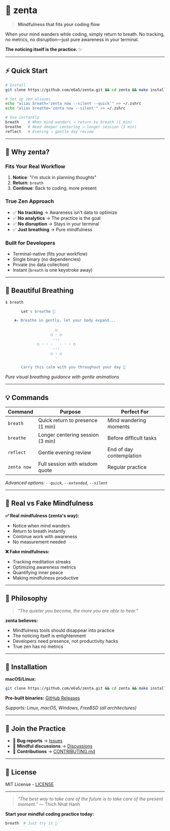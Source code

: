 # 🧘 zenta

> **Mindfulness that fits your coding flow**

When your mind wanders while coding, simply return to breath. No tracking, no metrics, no disruption—just pure awareness in your terminal.

**The noticing itself is the practice.** ✨

---

## ⚡ Quick Start

```bash
# Install
git clone https://github.com/e6a5/zenta.git && cd zenta && make install-system

# Set up zen aliases
echo "alias breath='zenta now --silent --quick'" >> ~/.zshrc
echo "alias breathe='zenta now --silent'" >> ~/.zshrc

# Use instantly
breath    # When mind wanders → return to breath (1 min)
breathe   # Need deeper centering → longer session (3 min)  
reflect   # Evening → gentle day review
```

---

## 🌸 Why zenta?

### **Fits Your Real Workflow**
1. **Notice**: "I'm stuck in planning thoughts"
2. **Return**: `breath` 
3. **Continue**: Back to coding, more present

### **True Zen Approach**
- ✅ **No tracking** → Awareness isn't data to optimize
- ✅ **No analytics** → The practice is the goal
- ✅ **No disruption** → Stays in your terminal
- ✅ **Just breathing** → Pure mindfulness

### **Built for Developers**
- Terminal-native (fits your workflow)
- Single binary (no dependencies)
- Private (no data collection)
- Instant (`breath` is one keystroke away)

---

## 🌊 Beautiful Breathing

```bash
$ breath

       Let's breathe 🌸

    🌬️ Breathe in gently, let your body expand...
                                                
                      ○                         
                    ○ · ○                       
                     ···                        
              ○ · · ·   · · · ○                
                     ···                        
                    ○ · ○                       
                      ·                         

       Carry this calm with you throughout your day 🙏
```

*Pure visual breathing guidance with gentle animations*

---

## 💡 Commands

| Command | Purpose | Perfect For |
|---------|---------|-------------|
| `breath` | Quick return to presence (1 min) | Mind wandering moments |
| `breathe` | Longer centering session (3 min) | Before difficult tasks |
| `reflect` | Gentle evening review | End of day contemplation |
| `zenta now` | Full session with wisdom quote | Regular practice |

*Advanced options: `--quick`, `--extended`, `--silent`*

---

## 🎯 Real vs Fake Mindfulness

**✅ Real mindfulness (zenta's way):**
- Notice when mind wanders
- Return to breath instantly  
- Continue work with awareness
- No measurement needed

**❌ Fake mindfulness:**
- Tracking meditation streaks
- Optimizing awareness metrics
- Quantifying inner peace
- Making mindfulness productive

---

## 🌿 Philosophy

> *"The quieter you become, the more you are able to hear."*

**zenta believes:**
- Mindfulness tools should disappear into practice
- The noticing itself is enlightenment
- Developers need presence, not productivity hacks
- True zen has no metrics

---

## 🚀 Installation

**macOS/Linux:**
```bash
git clone https://github.com/e6a5/zenta.git && cd zenta && make install-system
```

**Pre-built binaries:** [GitHub Releases](https://github.com/e6a5/zenta/releases)

*Supports: Linux, macOS, Windows, FreeBSD (all architectures)*

---

## 🧘 Join the Practice

- 🐛 **Bug reports** → [Issues](https://github.com/e6a5/zenta/issues)
- 💭 **Mindful discussions** → [Discussions](https://github.com/e6a5/zenta/discussions)  
- 🔧 **Contributions** → [CONTRIBUTING.md](CONTRIBUTING.md)

---

## 📄 License

MIT License - [LICENSE](LICENSE)

---

> *"The best way to take care of the future is to take care of the present moment."* — Thich Nhat Hanh

**Start your mindful coding practice today:**

```bash
breath  # Just try it 🙏
```

